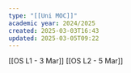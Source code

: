 ```yaml
---
type: "[[Uni MOC]]"
academic year: 2024/2025
created: 2025-03-03T16:43
updated: 2025-03-05T09:22
---
```

[[OS L1 - 3 Mar]]
[[OS L2 - 5 Mar]]